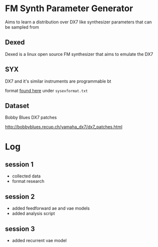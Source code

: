 # FM Synth Parameter Generator

Aims to learn a distribution over DX7 like synthesizer parameters that can be sampled from

## Dexed

Dexed is a linux open source FM synthesizer that aims to emulate the DX7


## SYX

DX7 and it's similar instruments are programmable bt

format [found here](https://github.com/asb2m10/dexed/tree/master/Documentation
) under `sysexformat.txt`

## Dataset

Bobby Blues DX7 patches

http://bobbyblues.recup.ch/yamaha_dx7/dx7_patches.html



# Log

## session 1

- collected data
- format research

## session 2

- added feedforward ae and vae models
- added analysis script

## session 3

- added recurrent vae model
